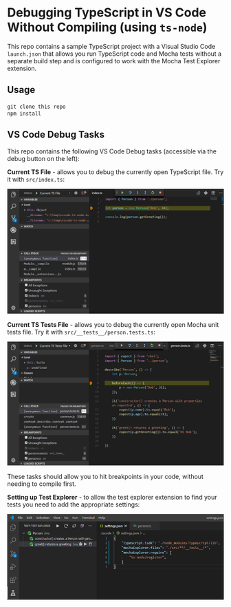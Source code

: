 # Debugging TypeScript in VS Code Without Compiling (using `ts-node`)

This repo contains a sample TypeScript project with a Visual Studio Code `launch.json` that
allows you run TypeScript code and Mocha tests without a separate build step and is configured to work with the Mocha Test Explorer extension.

## Usage

```
git clone this repo
npm install
```

## VS Code Debug Tasks

This repo contains the following VS Code Debug tasks (accessible via the debug button on the left):

**Current TS File** - allows you to debug the currently open TypeScript file. Try it with `src/index.ts`:

![image](https://raw.githubusercontent.com/farhad-taran/typescript-vscode-tdd/master/screenshots/ts-file-debugging.png)

**Current TS Tests File** - allows you to debug the currently open Mocha unit tests file. Try it with `src/__tests__/person.tests.ts`:

![image](https://raw.githubusercontent.com/farhad-taran/typescript-vscode-tdd/master/screenshots/mocha-debugging.png)

These tasks should allow you to hit breakpoints in your code, without needing to compile first.

**Setting up Test Explorer** - to allow the test explorer extension to find your tests you need to add the appropriate settings:

![image](https://raw.githubusercontent.com/farhad-taran/typescript-vscode-tdd/master/screenshots/test-explorer.png)

